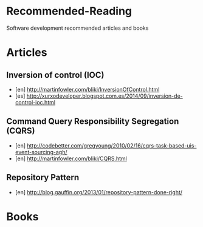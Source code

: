 Recommended-Reading
===================

Software development recommended articles and books

Articles
========

Inversion of control (IOC)
--------------------------

- [en] http://martinfowler.com/bliki/InversionOfControl.html
- [es] http://xurxodeveloper.blogspot.com.es/2014/09/inversion-de-control-ioc.html

Command Query Responsibility Segregation (CQRS)
-----------------------------------------------

- [en] http://codebetter.com/gregyoung/2010/02/16/cqrs-task-based-uis-event-sourcing-agh/
- [en] http://martinfowler.com/bliki/CQRS.html

Repository Pattern
------------------

- [en] http://blog.gauffin.org/2013/01/repository-pattern-done-right/


Books
=====



